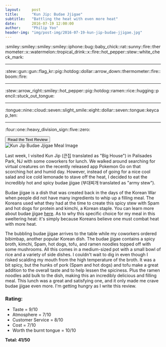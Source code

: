 ```yaml
---
layout:     post
title:      "Kun Jip: Budae Jjigae"
subtitle:   "Battling the heat with even more heat"
date:       2016-07-19 12:00:00
author:     "Philip Yoo"
header-img: "img/post-img/2016-07-19-kun-jip-budae-jjigae.jpg"
---
```


<!-- http://emoji.codes/# -->
<div class="convert-emoji">
	<p>:smiley::smiley::smiley::smiley::iphone::bug::baby_chick::rat::sunny::fire::thermometer::x::watermelon::tropical_drink::x::fire::hot_pepper::stew::white_check_mark:</p>
	<hr/>
	<p>:stew::gun::gun::flag_kr::pig::hotdog::dollar::arrow_down::thermometer::fire::boom::fire:</p>
	<hr/>
	<p>:stew::arrow_right::smiley::hot_pepper::pig::hotdog::ramen::rice::hugging::pencil::stuck_out_tongue:</p>
	<hr/>
	<p>:tongue::nine::cloud::seven::slight_smile::eight::dollar::seven::tongue::keycap_ten:</p>
	<hr/>
	<p>:four::one::heavy_division_sign::five::zero:</p>
</div>
<button type="button" class="btn" id="review-toggle">Read the Text Review</button>
<div class="text-review">
	<img src="{{ site.baseurl }}/img/post-img/2016-07-19-kun-jip-budae-jjigae-img1.jpg" alt="Kun Jip Budae Jjigae Meal Image">
	<p>Last week, I visited Kun Jip (큰집 translated as "Big House") in Palisades Park, NJ with some coworkers for lunch. We walked around searching for virtual creatures on the recently released app Pokemon Go on that scorching hot and humid day. However, instead of going for a nice cool salad and ice cold lemonade to stave off the heat, I decided to eat the incredibly hot and spicy budae jjigae (부대찌개 translated as "army stew").</p>
	<p>Budae jjigae is a dish that was created back in the days of the Korean War when people did not have many ingredients to whip up a filling meal. The Koreans used what they had at the time to create this spicy stew with Spam and hot dogs for protein and kimchi, a Korean staple. You can learn more about budae jjigae <a href=" https://en.wikipedia.org/wiki/Budae_jjigae">here</a>. As to why this specific choice for my meal in this sweltering heat: it's simply because Koreans believe one must combat heat with more heat.</p>
	<p>The bubbling budae jjigae arrives to the table while my coworkers ordered bibimbap, another popular Korean dish. The budae jjigae contains a spicy broth, kimchi, Spam, hot dogs, tofu, and ramen noodles topped off with some mushrooms. All this comes in a medium-sized pot with a small bowl of rice and a variety of side dishes. I couldn't wait to dig in even though I risked scalding my mouth from the high temperature of the broth. It was a bit spicy, but the hunks of pork (Spam and hot dogs) and tofu make a great addition to the overall taste and to help lessen the spiciness. Plus the ramen noodles add bulk to the dish, making this an incredibly delicious and filling meal. This lunch was a great and satisfying one, and it only made me crave budae jjigae even more. I'm getting hungry as I write this review.</p>
	<h3>Rating:</h3>
	<ul>
		<li>Taste = 9/10</li>
		<li>Atmosphere = 7/10</li>
		<li>Customer Service = 8/10</li>
		<li>Cost = 7/10</li>
		<li>Worth the burnt tongue = 10/10</li>
	</ul>
	<strong>Total: 41/50</strong>
</div>
